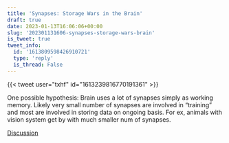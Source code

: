 ```yaml
---
title: 'Synapses: Storage Wars in the Brain'
draft: true
date: 2023-01-13T16:06:06+00:00
slug: '202301131606-synapses-storage-wars-brain'
is_tweet: true
tweet_info:
  id: '1613809598426910721'
  type: 'reply'
  is_thread: False
---
```




{{< tweet user="txhf" id="1613239816770191361" >}}

One possible hypothesis: Brain uses a lot of synapses simply as working memory. Likely very small number of synapses are involved in “training” and most are involved in storing data on ongoing basis. For ex, animals with vision system get by with much smaller num of synapses.

[Discussion](https://x.com/sytelus/status/1613809598426910721)
